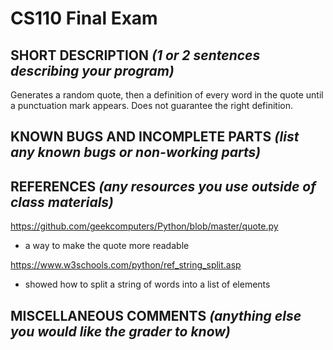 # CS110 Final Exam

## SHORT DESCRIPTION *(1 or 2 sentences describing your program)*
Generates a random quote, then a definition of every word in the quote until a punctuation mark appears. Does not guarantee the right definition.

## KNOWN BUGS AND INCOMPLETE PARTS *(list any known bugs or non-working parts)*

## REFERENCES *(any resources you use outside of class materials)*

https://github.com/geekcomputers/Python/blob/master/quote.py
- a way to make the quote more readable

https://www.w3schools.com/python/ref_string_split.asp
- showed how to split a string of words into a list of elements

## MISCELLANEOUS COMMENTS *(anything else you would like the grader to know)*